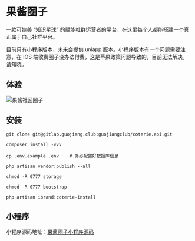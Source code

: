 # 果酱圈子

一款可媲美 “知识星球” 的赋能社群运营者的平台，在这里每个人都能搭建一个真正属于自己社群平台。

目前只有小程序版本，未来会提供 uniapp 版本。小程序版本有一个问题需要注意，在 IOS 端收费圈子没办法付费，这是苹果政策问题导致的，目前无法解决，请知晓。

## 体验

![果酱社区圈子](https://cdn.guojiang.club/readme%E6%9E%9C%E9%85%B1%E7%A4%BE%E5%8C%BA%E5%9C%88%E5%AD%90.jpg)

## 安装

```
git clone git@gitlab.guojiang.club:guojiangclub/coterie.api.git

composer install -vvv

cp .env.example .env    # 务必配置好数据库信息

php artisan vendor:publish --all

chmod -R 0777 storage

chmod -R 0777 bootstrap
 
php artisan ibrand:coterie-install
```

## 小程序

小程序源码地址：[果酱圈子小程序源码](http://gitlab.guojiang.club:8090/guojiangclub/coterie.miniprogram)